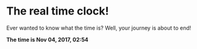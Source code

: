# The real time clock!

Ever wanted to know what the time is? Well, your journey is about to end!

**The time is Nov 04, 2017, 02:54**